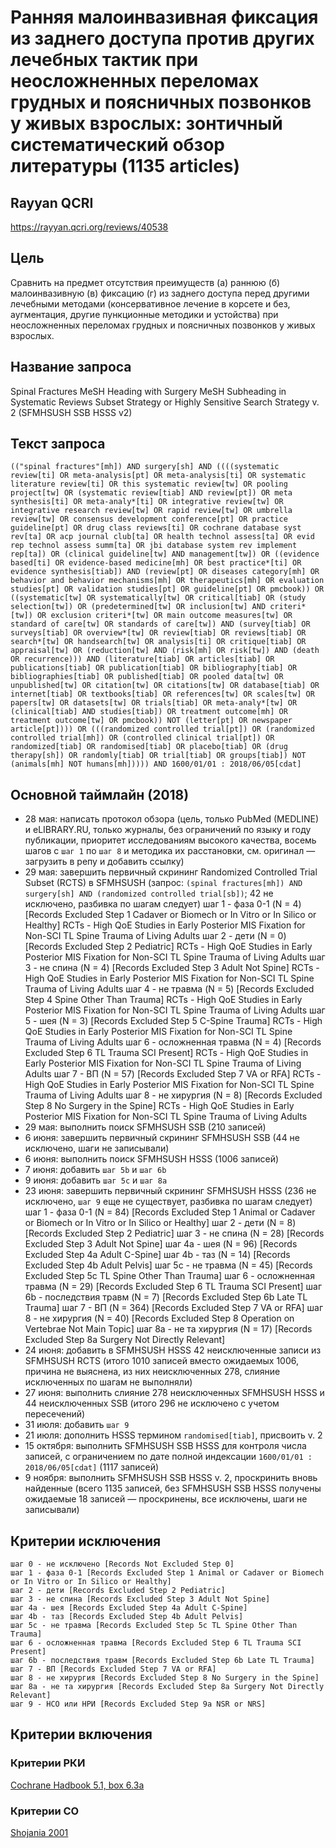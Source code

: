 # Ранняя малоинвазивная фиксация из заднего доступа против других лечебных тактик при неосложненных переломах грудных и поясничных позвонков у живых взрослых: зонтичный систематический обзор литературы (1135 articles)

## Rayyan QCRI
https://rayyan.qcri.org/reviews/40538

## Цель
Сравнить на предмет отсутствия преимуществ (а) раннюю (б) малоинвазивную (в) фиксацию (г) из заднего доступа перед другими лечебными методами (консервативное лечение в корсете и без, аугментация, другие пункционные методики и устойства) при неосложненных переломах грудных и поясничных позвонков у живых взрослых.

## Название запроса
Spinal Fractures MeSH Heading with Surgery MeSH Subheading in Systematic Reviews Subset Strategy or Highly Sensitive Search Strategy v. 2 (SFMHSUSH SSB HSSS v2)

## Текст запроса
`(("spinal fractures"[mh]) AND surgery[sh] AND ((((systematic review[ti] OR meta-analysis[pt] OR meta-analysis[ti] OR systematic literature review[ti] OR this systematic review[tw] OR pooling project[tw] OR (systematic review[tiab] AND review[pt]) OR meta synthesis[ti] OR meta-analy*[ti] OR integrative review[tw] OR integrative research review[tw] OR rapid review[tw] OR umbrella review[tw] OR consensus development conference[pt] OR practice guideline[pt] OR drug class reviews[ti] OR cochrane database syst rev[ta] OR acp journal club[ta] OR health technol assess[ta] OR evid rep technol assess summ[ta] OR jbi database system rev implement rep[ta]) OR (clinical guideline[tw] AND management[tw]) OR ((evidence based[ti] OR evidence-based medicine[mh] OR best practice*[ti] OR evidence synthesis[tiab]) AND (review[pt] OR diseases category[mh] OR behavior and behavior mechanisms[mh] OR therapeutics[mh] OR evaluation studies[pt] OR validation studies[pt] OR guideline[pt] OR pmcbook)) OR ((systematic[tw] OR systematically[tw] OR critical[tiab] OR (study selection[tw]) OR (predetermined[tw] OR inclusion[tw] AND criteri*[tw]) OR exclusion criteri*[tw] OR main outcome measures[tw] OR standard of care[tw] OR standards of care[tw]) AND (survey[tiab] OR surveys[tiab] OR overview*[tw] OR review[tiab] OR reviews[tiab] OR search*[tw] OR handsearch[tw] OR analysis[ti] OR critique[tiab] OR appraisal[tw] OR (reduction[tw] AND (risk[mh] OR risk[tw]) AND (death OR recurrence))) AND (literature[tiab] OR articles[tiab] OR publications[tiab] OR publication[tiab] OR bibliography[tiab] OR bibliographies[tiab] OR published[tiab] OR pooled data[tw] OR unpublished[tw] OR citation[tw] OR citations[tw] OR database[tiab] OR internet[tiab] OR textbooks[tiab] OR references[tw] OR scales[tw] OR papers[tw] OR datasets[tw] OR trials[tiab] OR meta-analy*[tw] OR (clinical[tiab] AND studies[tiab]) OR treatment outcome[mh] OR treatment outcome[tw] OR pmcbook)) NOT (letter[pt] OR newspaper article[pt]))) OR (((randomized controlled trial[pt]) OR (randomized controlled trial[mh]) OR (controlled clinical trial[pt]) OR randomized[tiab] OR randomised[tiab] OR placebo[tiab] OR (drug therapy[sh]) OR randomly[tiab] OR trial[tiab] OR groups[tiab]) NOT (animals[mh] NOT humans[mh])))) AND 1600/01/01 : 2018/06/05[cdat]`

## Основной таймлайн (2018)
* 28 мая: написать протокол обзора (цель, только PubMed (MEDLINE) и eLIBRARY.RU, только журналы, без ограничений по языку и году публикации, приоритет исследованиям высокого качества, восемь шагов с `шаг 1` по `шаг 8` и методика их расстановки, см. оригинал — загрузить в репу и добавить ссылку)
* 29 мая: завершить первичный скрининг Randomized Controlled Trial Subset (RCTS) в SFMHSUSH (запрос: `(spinal fractures[mh]) AND surgery[sh] AND (randomized controlled trial[sb])`; 42 не исключено, разбивка по шагам следует)
    шаг 1 - фаза 0-1 (N = 4) [Records Excluded Step 1 Cadaver or Biomech or In Vitro or In Silico or Healthy] RCTs - High QoE Studies in Early Posterior MIS Fixation for Non-SCI TL Spine Trauma of Living Adults
шаг 2 - дети (N = 0) [Records Excluded Step 2 Pediatric] RCTs - High QoE Studies in Early Posterior MIS Fixation for Non-SCI TL Spine Trauma of Living Adults
шаг 3 - не спина (N = 4) [Records Excluded Step 3 Adult Not Spine] RCTs - High QoE Studies in Early Posterior MIS Fixation for Non-SCI TL Spine Trauma of Living Adults
шаг 4 - не травма (N = 5) [Records Excluded Step 4 Spine Other Than Trauma] RCTs - High QoE Studies in Early Posterior MIS Fixation for Non-SCI TL Spine Trauma of Living Adults
шаг 5 - шея (N = 3) [Records Excluded Step 5 C-Spine Trauma] RCTs - High QoE Studies in Early Posterior MIS Fixation for Non-SCI TL Spine Trauma of Living Adults
шаг 6 - осложненная травма (N = 4) [Records Excluded Step 6 TL Trauma SCI Present] RCTs - High QoE Studies in Early Posterior MIS Fixation for Non-SCI TL Spine Trauma of Living Adults
шаг 7 - ВП (N = 57) [Records Excluded Step 7 VA or RFA] RCTs - High QoE Studies in Early Posterior MIS Fixation for Non-SCI TL Spine Trauma of Living Adults
шаг 8 - не хирургия (N = 8) [Records Excluded Step 8 No Surgery in the Spine] RCTs - High QoE Studies in Early Posterior MIS Fixation for Non-SCI TL Spine Trauma of Living Adults
* 29 мая: выполнить поиск SFMHSUSH SSB (210 записей)
* 6 июня: завершить первичный скрининг SFMHSUSH SSB (44 не исключено, шаги не записывали)
* 6 июня: выполнить поиск SFMHSUSH HSSS (1006 записей)
* 7 июня: добавить `шаг 5b` и `шаг 6b`
* 9 июня: добавить `шаг 5c` и `шаг 8a`
* 23 июня: завершить первичный скрининг SFMHSUSH HSSS (236 не исключено, `шаг 9` еще не существует, разбивка по шагам следует)
шаг 1 - фаза 0-1 (N = 84) [Records Excluded Step 1 Animal or Cadaver or Biomech or In Vitro or In Silico or Healthy]
шаг 2 - дети (N = 8) [Records Excluded Step 2 Pediatric]
шаг 3 - не спина (N = 28) [Records Excluded Step 3 Adult Not Spine]
шаг 4a - шея (N = 96) [Records Excluded Step 4a Adult C-Spine]
шаг 4b - таз (N = 14) [Records Excluded Step 4b Adult Pelvis]
шаг 5c - не травма (N = 45) [Records Excluded Step 5c TL Spine Other Than Trauma]
шаг 6 - осложненная травма (N = 29) [Records Excluded Step 6 TL Trauma SCI Present]
шаг 6b - последствия травм (N = 7) [Records Excluded Step 6b Late TL Trauma]
шаг 7 - ВП (N = 364) [Records Excluded Step 7 VA or RFA]
шаг 8 - не хирургия (N = 40) [Records Excluded Step 8 Operation on Vertebrae Not Main Topic]
шаг 8a - не та хирургия (N = 17) [Records Excluded Step 8a Surgery Not Directly Relevant]
* 24 июня: добавить в SFMHSUSH HSSS 42 неисключенные записи из SFMHSUSH RCTS (итого 1010 записей вместо ожидаемых 1006, причина не выяснена, из них неисключенных 278, слияние исключенных по шагам не выполняли)
* 27 июня: выполнить слияние 278 неисключенных SFMHSUSH HSSS и 44 неисключенных SSB (итого 296 не исключено с учетом пересечений)
* 31 июля: добавить `шаг 9`
* 21 июля: дополнить HSSS термином `randomised[tiab]`, присвоить v. 2
* 15 октября: выполнить SFMHSUSH SSB HSSS для контроля числа записей, с ограничением по дате полной индексации `1600/01/01 : 2018/06/05[cdat]` (1117 записей)
* 9 ноября: выполнить SFMHSUSH SSB HSSS v. 2, проскринить вновь найденные (всего 1135 записей, без SFMHSUSH SSB HSSS получены ожидаемые 18 записей — проскринены, все исключены, шаги не записывали)

## Критерии исключения
    шаг 0 - не исключено [Records Not Excluded Step 0]
    шаг 1 - фаза 0-1 [Records Excluded Step 1 Animal or Cadaver or Biomech or In Vitro or In Silico or Healthy]
    шаг 2 - дети [Records Excluded Step 2 Pediatric]
    шаг 3 - не спина [Records Excluded Step 3 Adult Not Spine]
    шаг 4a - шея [Records Excluded Step 4a Adult C-Spine]
    шаг 4b - таз [Records Excluded Step 4b Adult Pelvis]
    шаг 5c - не травма [Records Excluded Step 5c TL Spine Other Than Trauma]
    шаг 6 - осложненная травма [Records Excluded Step 6 TL Trauma SCI Present]
    шаг 6b - последствия травм [Records Excluded Step 6b Late TL Trauma]
    шаг 7 - ВП [Records Excluded Step 7 VA or RFA]
    шаг 8 - не хирургия [Records Excluded Step 8 No Surgery in the Spine]
    шаг 8a - не та хирургия [Records Excluded Step 8a Surgery Not Directly Relevant]
    шаг 9 - НСО или НРИ [Records Excluded Step 9a NSR or NRS] 

## Критерии включения
### Критерии РКИ
[Cochrane Hadbook 5.1, box 6.3a](https://handbook-5-1.cochrane.org/chapter_6/box_6_3_a_cochrane_definitions_and_criteria_for_randomized.htm)

### Критерии СО
[Shojania 2001](https://pubmed.gov/11525102)
